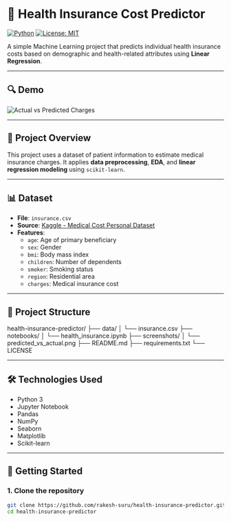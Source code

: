 # 🏥 Health Insurance Cost Predictor

[![Python](https://img.shields.io/badge/python-3.8%2B-brightgreen)](https://www.python.org/)
[![License: MIT](https://img.shields.io/badge/License-MIT-yellow.svg)](LICENSE)

A simple Machine Learning project that predicts individual health insurance costs based on demographic and health-related attributes using **Linear Regression**.

---

## 🔍 Demo

<!-- Replace the link below with your image after uploading -->
![Actual vs Predicted Charges](screenshots/predicted_vs_actual.png)

---

## 📌 Project Overview

This project uses a dataset of patient information to estimate medical insurance charges. It applies **data preprocessing**, **EDA**, and **linear regression modeling** using `scikit-learn`.

---

## 📊 Dataset

- **File**: `insurance.csv`
- **Source**: [Kaggle - Medical Cost Personal Dataset](https://www.kaggle.com/datasets/mirichoi0218/insurance)
- **Features**:
  - `age`: Age of primary beneficiary
  - `sex`: Gender
  - `bmi`: Body mass index
  - `children`: Number of dependents
  - `smoker`: Smoking status
  - `region`: Residential area
  - `charges`: Medical insurance cost

---

## 📂 Project Structure

health-insurance-predictor/
├── data/
│ └── insurance.csv
├── notebooks/
│ └── health_insurance.ipynb
├── screenshots/
│ └── predicted_vs_actual.png
├── README.md
├── requirements.txt
└── LICENSE


---

## 🛠️ Technologies Used

- Python 3
- Jupyter Notebook
- Pandas
- NumPy
- Seaborn
- Matplotlib
- Scikit-learn

---

## 🚀 Getting Started

### 1. Clone the repository

```bash
git clone https://github.com/rakesh-suru/health-insurance-predictor.git
cd health-insurance-predictor
